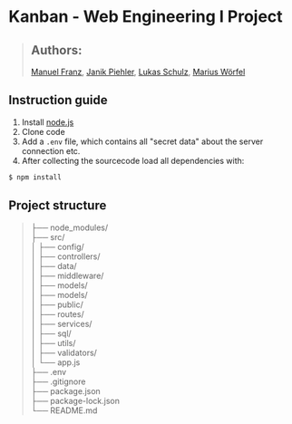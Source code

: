 # Kanban - Web Engineering I Project

> ## Authors:
> [Manuel Franz](https://github.com/Manuel-F-04),  [Janik Piehler](https://github.com/janikpiehler), [Lukas Schulz](https://github.com/lukas-ms), [Marius Wörfel](https://github.com/Raboro)

## Instruction guide
1. Install [node.js](https://nodejs.org/en/download/)
2. Clone code 
3. Add a ```.env``` file, which contains all "secret data" about the server connection etc.
4. After collecting the sourcecode load all dependencies with:
```bash 
$ npm install
```

## Project structure

>├── node_modules/ <br>
├── src/ <br>
│   ├── config/ <br>
│   ├── controllers/ <br>
│   ├── data/ <br>
│   ├── middleware/ <br>
│   ├── models/ <br>
│   ├── models/ <br>
│   ├── public/ <br>
│   ├── routes/ <br>
│   ├── services/ <br>
│   ├── sql/ <br>
│   ├── utils/ <br>
│   ├── validators/ <br>
│   └── app.js <br>
├── .env <br>
├── .gitignore <br>
├── package.json <br> 
├── package-lock.json <br>
└── README.md 